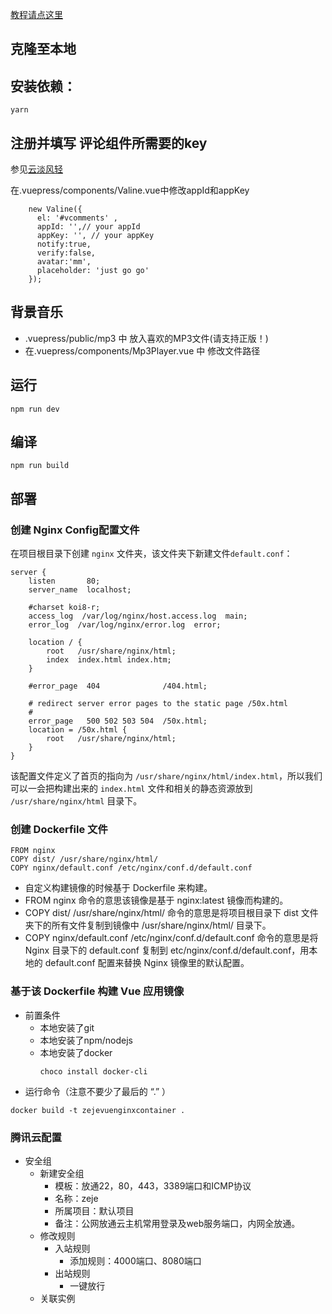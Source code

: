 [教程请点这里](https://zhuzhaohua.com/technology/vue/20190915_myblog.html)


## 克隆至本地

## 安装依赖：
```
yarn 
```

## 注册并填写 评论组件所需要的key
参见[云淡风轻](https://ioliu.cn/2017/add-valine-comments-to-your-blog/)

在.vuepress/components/Valine.vue中修改appId和appKey
```
    new Valine({
      el: '#vcomments' ,
      appId: '',// your appId
      appKey: '', // your appKey
      notify:true, 
      verify:false, 
      avatar:'mm', 
      placeholder: 'just go go' 
    });
```

## 背景音乐
* .vuepress/public/mp3 中 放入喜欢的MP3文件(请支持正版！)
* 在.vuepress/components/Mp3Player.vue 中 修改文件路径


## 运行
```
npm run dev
```

## 编译
```
npm run build
```

## 部署

### 创建 Nginx Config配置文件

在项目根目录下创建 `nginx` 文件夹，该文件夹下新建文件`default.conf`：
```
server {
    listen       80;
    server_name  localhost;

    #charset koi8-r;
    access_log  /var/log/nginx/host.access.log  main;
    error_log  /var/log/nginx/error.log  error;

    location / {
        root   /usr/share/nginx/html;
        index  index.html index.htm;
    }

    #error_page  404              /404.html;

    # redirect server error pages to the static page /50x.html
    #
    error_page   500 502 503 504  /50x.html;
    location = /50x.html {
        root   /usr/share/nginx/html;
    }
} 
```

该配置文件定义了首页的指向为 `/usr/share/nginx/html/index.html`，所以我们可以一会把构建出来的 `index.html` 文件和相关的静态资源放到 `/usr/share/nginx/html` 目录下。

### 创建 Dockerfile 文件
```
FROM nginx
COPY dist/ /usr/share/nginx/html/
COPY nginx/default.conf /etc/nginx/conf.d/default.conf
```

- 自定义构建镜像的时候基于 Dockerfile 来构建。
- FROM nginx 命令的意思该镜像是基于 nginx:latest 镜像而构建的。
- COPY dist/ /usr/share/nginx/html/ 命令的意思是将项目根目录下 dist 文件夹下的所有文件复制到镜像中 /usr/share/nginx/html/ 目录下。
- COPY nginx/default.conf /etc/nginx/conf.d/default.conf 命令的意思是将 Nginx 目录下的 default.conf 复制到 etc/nginx/conf.d/default.conf，用本地的 default.conf 配置来替换 Nginx 镜像里的默认配置。

### 基于该 Dockerfile 构建 Vue 应用镜像

* 前置条件
  * 本地安装了git
  * 本地安装了npm/nodejs
  * 本地安装了docker
    ```
    choco install docker-cli
    ```
* 运行命令（注意不要少了最后的 “.” ）
```
docker build -t zejevuenginxcontainer .
```

### 腾讯云配置

* 安全组
  * 新建安全组
    * 模板：放通22，80，443，3389端口和ICMP协议
    * 名称：zeje
    * 所属项目：默认项目
    * 备注：公网放通云主机常用登录及web服务端口，内网全放通。
  * 修改规则
    * 入站规则
      * 添加规则：4000端口、8080端口
    * 出站规则
      * 一键放行
  * 关联实例

